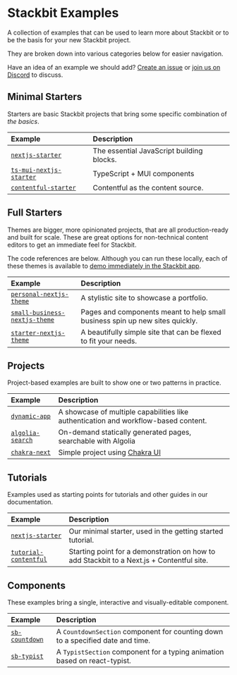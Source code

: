 # Stackbit Examples

A collection of examples that can be used to learn more about Stackbit or to be the basis for your new Stackbit project.

They are broken down into various categories below for easier navigation.

Have an idea of an example we should add? [Create an issue](https://github.com/stackbit-themes/stackbit-examples/issues/new) or [join us on Discord](https://discord.gg/HUNhjVkznH) to discuss.

## Minimal Starters

Starters are basic Stackbit projects that bring some specific combination of _the basics_.

| Example                                                                             | Description                               |
| :---------------------------------------------------------------------------------- | :---------------------------------------- |
| [`nextjs-starter`](https://github.com/stackbit-themes/nextjs-starter)               | The essential JavaScript building blocks. |
| [`ts-mui-nextjs-starter`](https://github.com/stackbit-themes/ts-mui-nextjs-starter) | TypeScript + MUI components               |
| [`contentful-starter`](https://github.com/stackbit-themes/contentful-starter)       | Contentful as the content source.         |

## Full Starters

Themes are bigger, more opinionated projects, that are all production-ready and built for scale. These are great options for non-technical content editors to get an immediate feel for Stackbit.

The code references are below. Although you can run these locally, each of these themes is available to [demo immediately in the Stackbit app](https://jamstack.new/).

| Example                                                                                         | Description                                                                  |
| :---------------------------------------------------------------------------------------------- | :--------------------------------------------------------------------------- |
| [`personal-nextjs-theme`](https://github.com/stackbit-themes/personal-nextjs-theme)             | A stylistic site to showcase a portfolio.                                    |
| [`small-business-nextjs-theme`](https://github.com/stackbit-themes/small-business-nextjs-theme) | Pages and components meant to help small business spin up new sites quickly. |
| [`starter-nextjs-theme`](https://github.com/stackbit-themes/starter-nextjs-theme)               | A beautifully simple site that can be flexed to fit your needs.              |

## Projects

Project-based examples are built to show one or two patterns in practice.

| Example                                                                                           | Description                                                                         |
| :------------------------------------------------------------------------------------------------ | :---------------------------------------------------------------------------------- |
| [`dynamic-app`](https://github.com/stackbit-themes/stackbit-examples/tree/main/dynamic-app)       | A showcase of multiple capabilities like authentication and workflow-based content. |
| [`algolia-search`](https://github.com/stackbit-themes/stackbit-examples/tree/main/algolia-search) | On-demand statically generated pages, searchable with Algolia                       |
| [`chakra-next`](https://github.com/stackbit-themes/stackbit-examples/tree/main/chakra-next)       | Simple project using [Chakra UI](https://chakra-ui.com/)                            |

## Tutorials

Examples used as starting points for tutorials and other guides in our documentation.

| Example                                                                                                     | Description                                                                               |
| :---------------------------------------------------------------------------------------------------------- | :---------------------------------------------------------------------------------------- |
| [`nextjs-starter`](https://github.com/stackbit-themes/nextjs-starter)                                       | Our minimal starter, used in the getting started tutorial.                                |
| [`tutorial-contentful`](https://github.com/stackbit-themes/stackbit-examples/tree/main/tutorial-contentful) | Starting point for a demonstration on how to add Stackbit to a Next.js + Contentful site. |

## Components

These examples bring a single, interactive and visually-editable component.

| Example                                                                                       | Description                                                                    |
| :-------------------------------------------------------------------------------------------- | :----------------------------------------------------------------------------- |
| [`sb-countdown`](https://github.com/stackbit-themes/stackbit-examples/tree/main/sb-countdown) | A `CountdownSection` component for counting down to a specified date and time. |
| [`sb-typist`](https://github.com/stackbit-themes/stackbit-examples/tree/main/sb-typist)       | A `TypistSection` component for a typing animation based on react-typist.      |
